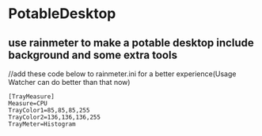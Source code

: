 # PotableDesktop
use rainmeter to make a potable desktop include background and some extra tools
------------
//add these code below to rainmeter.ini for a better experience(Usage Watcher can do better than that now)
```
[TrayMeasure] 
Measure=CPU
TrayColor1=85,85,85,255
TrayColor2=136,136,136,255
TrayMeter=Histogram
```
